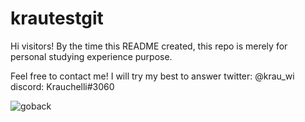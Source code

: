 # krautestgit

Hi visitors! By the time this README created, this repo is merely for personal studying experience purpose.

Feel free to contact me! I will try my best to answer
twitter: @krau_wi
discord: Krauchelli#3060

![goback](https://user-images.githubusercontent.com/70810370/209088041-3376b8f1-1dac-4758-b339-b582da06f81e.gif)
